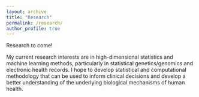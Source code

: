 ```yaml
---
layout: archive
title: "Research"
permalink: /research/
author_profile: true
---
```


Research to come!

My current research interests are in high-dimensional statistics and machine learning methods, particularly in statistical genetics/genomics and electronic health records. I hope to develop statistical and computational methodology that can be used to inform clinical decisions and develop a better understanding of the underlying biological mechanisms of human health. 
